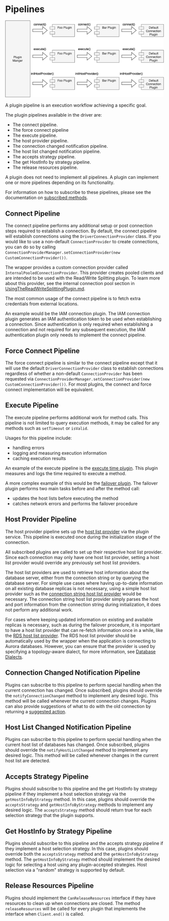 # Pipelines

<div style="center"><img src="../images/pipelines.png" alt="diagram for the plugin service design"/></div>

A plugin pipeline is an execution workflow achieving a specific goal.

The plugin pipelines available in the driver are:

- The connect pipeline.
- The force connect pipeline
- The execute pipeline.
- The host provider pipeline.
- The connection changed notification pipeline.
- The host list changed notification pipeline.
- The accepts strategy pipeline.
- The get HostInfo by strategy pipeline.
- The release resources pipeline.

A plugin does not need to implement all pipelines. A plugin can implement one or more pipelines depending on its functionality.

For information on how to subscribe to these pipelines, please see the documentation on [subscribed methods](./LoadablePlugins.md#subscribed-methods).

## Connect Pipeline

The connect pipeline performs any additional setup or post connection steps required to establish a connection. By default, the connect pipeline will establish connections using the `DriverConnectionProvider` class. If you would like to use a non-default `ConnectionProvider` to create connections, you can do so by calling `ConnectionProviderManager.setConnectionProvider(new CustomConnectionProvider())`.

The wrapper provides a custom connection provider called `InternalPooledConnectionProvider`. This provider creates pooled clients and are intended to be used with the Read/Write Splitting plugin. To learn more about this provider, see the internal connection pool section in [UsingTheReadWriteSplittingPlugin.md](https://github.com/aws/aws-advanced-nodejs-wrapper/blob/main/docs/using-the-nodejs-wrapper/using-plugins/UsingTheReadWriteSplittingPlugin.md).

The most common usage of the connect pipeline is to fetch extra credentials from external locations.

An example would be the IAM connection plugin. The IAM connection plugin generates an IAM authentication token to be used when establishing a connection. Since authentication is only required when establishing a connection and not required for any subsequent execution, the IAM authentication plugin only needs to implement the connect pipeline.

## Force Connect Pipeline

The force connect pipeline is similar to the connect pipeline except that it will use the default `DriverConnectionProvider` class to establish connections regardless of whether a non-default `ConnectionProvider` has been requested via `ConnectionProviderManager.setConnectionProvider(new CustomConnectionProvider())`. For most plugins, the connect and force connect implementation will be equivalent.

## Execute Pipeline

The execute pipeline performs additional work for method calls. This pipeline is not limited to query execution methods, it may be called for any methods such as `setTimeout` or `isValid`.

Usages for this pipeline include:

- handling errors
- logging and measuring execution information
- caching execution results

An example of the execute pipeline is the [execute time plugin](../../common/lib/plugins/execute_time_plugin.ts).
This plugin measures and logs the time required to execute a method.

A more complex example of this would be the [failover plugin](../../common/lib/plugins/failover/failover_plugin.ts).
The failover plugin performs two main tasks before and after the method call:

- updates the host lists before executing the method
- catches network errors and performs the failover procedure

## Host Provider Pipeline

The host provider pipeline sets up the [host list provider](./PluginService.md#host-list-providers) via the plugin service.
This pipeline is executed once during the initialization stage of the connection.

All subscribed plugins are called to set up their respective host list provider.
Since each connection may only have one host list provider,
setting a host list provider would override any previously set host list providers.

The host list providers are used to retrieve host information about the database server,
either from the connection string or by querying the database server.
For simple use cases where having up-to-date information on all existing database replicas is not necessary,
using a simple host list provider such as the [connection string host list provider](../../common/lib/host_list_provider/connection_string_host_list_provider.ts) would be necessary.
The connection string host list provider simply parses the host and port information from the connection string during initialization,
it does not perform any additional work.

For cases where keeping updated information on existing and available replicas is necessary,
such as during the failover procedure, it is important to have a host list provider that can re-fetch information once in a while,
like the [RDS host list provider](../../common/lib/host_list_provider/rds_host_list_provider.ts).
The RDS host list provider should be automatically used by the wrapper when the application is connecting to Aurora databases.
However, you can ensure that the provider is used by specifying a topology-aware dialect, for more information, see [Database Dialects](../../docs/using-the-nodejs-wrapper/DatabaseDialects.md).

## Connection Changed Notification Pipeline

Plugins can subscribe to this pipeline to perform special handling when the current connection has changed. Once
subscribed, plugins should override the `notifyConnectionChanged` method to implement any desired logic. This method
will be called whenever the current connection changes. Plugins can also provide suggestions of what to do with the old
connection by returning a
[suggested action](../../common/lib/old_connection_suggestion_action.ts).

## Host List Changed Notification Pipeline

Plugins can subscribe to this pipeline to perform special handling when the current host list of databases has changed.
Once subscribed, plugins should override the `notifyHostListChanged` method to implement any desired logic. This method
will be called whenever changes in the current host list are detected.

## Accepts Strategy Pipeline

Plugins should subscribe to this pipeline and the get HostInfo by strategy pipeline if they implement a host selection strategy via the `getHostInfoByStrategy` method. In this case, plugins should override the `acceptsStrategy` and `getHostInfoByStrategy` methods to implement any desired logic. The `acceptsStrategy` method should return true for each selection strategy that the plugin supports.

## Get HostInfo by Strategy Pipeline

Plugins should subscribe to this pipeline and the accepts strategy pipeline if they implement a host selection strategy. In this case, plugins should override both the `acceptsStrategy` method and the `getHostInfoByStrategy` method. The `getHostInfoByStrategy` method should implement the desired logic for selecting a host using any plugin-accepted strategies. Host selection via a "random" strategy is supported by default.

## Release Resources Pipeline

Plugins should implement the `CanReleaseResources` interface if they have resources to clean up when connections are closed. The method `releaseResources` will be called for every plugin that implements the interface when `Client.end()` is called.
